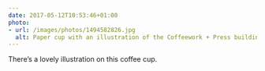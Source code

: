 ```yaml
---
date: 2017-05-12T10:53:46+01:00
photo:
- url: /images/photos/1494582826.jpg
  alt: Paper cup with an illustration of the Coffeework + Press building on its side.
---
```

There’s a lovely illustration on this coffee cup.

